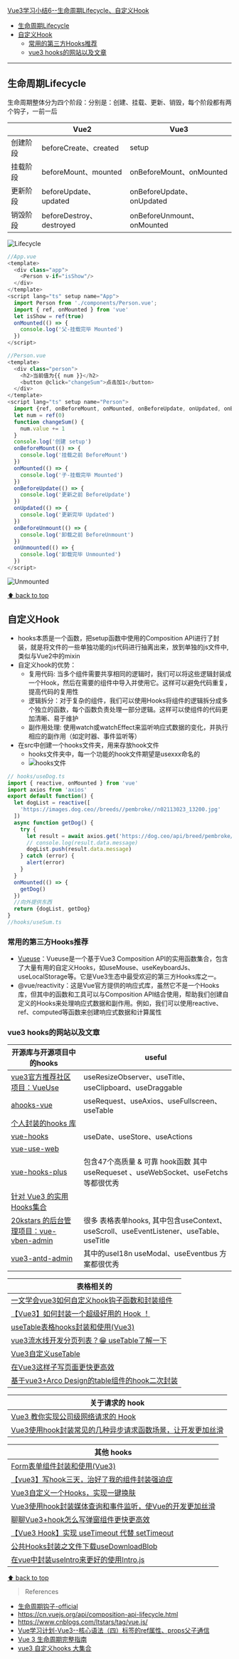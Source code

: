 [Vue3学习小结6--生命周期Lifecycle、自定义Hook](#top)

- [生命周期Lifecycle](#生命周期lifecycle)
- [自定义Hook](#自定义hook)
  - [常用的第三方Hooks推荐](#常用的第三方hooks推荐)
  - [vue3 hooks的网站以及文章](#vue3-hooks的网站以及文章)

-------------------------------------

## 生命周期Lifecycle

生命周期整体分为四个阶段：分别是：创建、挂载、更新、销毁，每个阶段都有两个钩子，一前一后

||Vue2|Vue3|
|---|---|---|
|创建阶段|beforeCreate、created|setup|
|挂载阶段|beforeMount、mounted|onBeforeMount、onMounted|
|更新阶段|beforeUpdate、updated|onBeforeUpdate、onUpdated|
|销毁阶段|beforeDestroy、destroyed|onBeforeUnmount、onMounted|

![Lifecycle](./images/Lifecycle.png)

```ts
//App.vue
<template>
  <div class="app">
    <Person v-if="isShow"/>
  </div>
</template>
<script lang="ts" setup name="App">
  import Person from './components/Person.vue';
  import { ref, onMounted } from 'vue'
  let isShow = ref(true)
  onMounted(() => {
    console.log('父-挂载完毕 Mounted')
  })
</script>

//Person.vue
<template>
  <div class="person">
    <h2>当前值为{{ num }}</h2>
    <button @click="changeSum">点击加1</button>
  </div>
</template>
<script lang="ts" setup name="Person">
  import {ref, onBeforeMount, onMounted, onBeforeUpdate, onUpdated, onBeforeUnmount, onUnmounted} from 'vue'
  let num = ref(0)
  function changeSum() {
    num.value += 1
  }
  console.log('创建 setup')
  onBeforeMount(() => {
    console.log('挂载之前 BeforeMount')
  })
  onMounted(() => {
    console.log('子-挂载完毕 Mounted')
  })
  onBeforeUpdate(() => {
    console.log('更新之前 BeforeUpdate')
  })
  onUpdated(() => {
    console.log('更新完毕 Updated')
  })
  onBeforeUnmount(() => {
    console.log('卸载之前 BeforeUnmount')
  })
  onUnmounted(() => {
    console.log('卸载完毕 Unmounted')
  })
</script> 
```

![Unmounted](./images/Unmounted.png)

[⬆ back to top](#top)

## 自定义Hook

- hooks本质是一个函数，把setup函数中使用的Composition API进行了封装，就是将文件的一些单独功能的js代码进行抽离出来，放到单独的js文件中, 类似与Vue2中的mixin
- 自定义hook的优势：
  - 复用代码: 当多个组件需要共享相同的逻辑时，我们可以将这些逻辑封装成一个Hook，然后在需要的组件中导入并使用它。这样可以避免代码重复，提高代码的复用性
  - 逻辑拆分：对于复杂的组件，我们可以使用Hooks将组件的逻辑拆分成多个独立的函数，每个函数负责处理一部分逻辑。这样可以使组件的代码更加清晰、易于维护
  - 副作用处理: 使用watch或watchEffect来监听响应式数据的变化，并执行相应的副作用（如定时器、事件监听等）
- 在src中创建一个hooks文件夹，用来存放hook文件
  - hooks文件夹中，每一个功能的hook文件期望是usexxx命名的
  - ![hooks文件](./images/hooks文件.png)

```ts
// hooks/useDog.ts
import { reactive, onMounted } from 'vue'
import axios from 'axios'
export default function() {
  let dogList = reactive([
    'https://images.dog.ceo//breeds//pembroke//n02113023_13200.jpg'
  ])
  async function getDog() {
    try {
      let result = await axios.get('https://dog.ceo/api/breed/pembroke/images/random')
      // console.log(result.data.message)
      dogList.push(result.data.message)
    } catch (error) {
      alert(error)
    }
  }
  onMounted(() => {
    getDog()
  })
  //向外提供东西
  return {dogList, getDog}
}
//hooks/useSum.ts
```

### 常用的第三方Hooks推荐

- [Vueuse](https://vueuse.org/)：Vueuse是一个基于Vue3 Composition API的实用函数集合，包含了大量有用的自定义Hooks，如useMouse、useKeyboardJs、useLocalStorage等。它是Vue3生态中最受欢迎的第三方Hooks库之一。
- @vue/reactivity：这是Vue官方提供的响应式库，虽然它不是一个Hooks库，但其中的函数和工具可以与Composition API结合使用，帮助我们创建自定义的Hooks来处理响应式数据和副作用。例如，我们可以使用reactive、ref、computed等函数来创建响应式数据和计算属性

### vue3 hooks的网站以及文章

|开源库与开源项目中的hooks|useful|
|---|---|
|[vue3官方推荐社区项目：VueUse](https://www.vueusejs.com/)| useResizeObserver、useTitle、useClipboard、useDraggable|
|[ahooks-vue](https://github.com/dewfall123/ahooks-vue)|useRequest、useAxios、useFullscreen、useTable|
|[个人封装的hooks 库](https://github.com/lmhcoding/vhook)||
|[vue-hooks](https://github.com/u3u/vue-hooks)|useDate、useStore、useActions|
|[vue-use-web](https://github.com/Tarektouati/vue-use-web)||
|[vue-hooks-plus](https://github.com/InhiblabCore/vue-hooks-plus)|包含47个高质量 & 可靠 hook函数 其中useRequeset 、useWebSocket、useFetchs等都很优秀|
|[针对 Vue3 的实用Hooks集合](https://github.com/yanzhandong/v3hooks)||
|[20kstars 的后台管理项目：vue-vben-admin](https://github.com/vbenjs/vue-vben-admin/tree/main/src/hooks)|很多 表格表单hooks, 其中包含useContext、useScroll、useEventListener、useTable、useTitle|
|[vue3-antd-admin](https://github.com/buqiyuan/vue3-antdv-admin/tree/main/src/hooks)|其中的useI18n useModal、useEventbus 方案都很优秀|

|表格相关的|
|---|
|[一文学会vue3如何自定义hook钩子函数和封装组件](https://juejin.cn/post/7300872843587469327)|
|[【Vue3】如何封装一个超级好用的 Hook ！](https://juejin.cn/post/7299849645206781963)|
|[useTable表格hooks封装和使用(Vue3)](https://juejin.cn/post/7289661061984649275)|
|[vue3流水线开发分页列表？😁 useTable了解一下](https://juejin.cn/post/7293786797061668902)|
|[Vue3自定义useTable](https://juejin.cn/post/7288956991089705018)|
|[在Vue3这样子写页面更快更高效](https://juejin.cn/post/7172889961446768670)|
|[基于vue3+Arco Design的table组件的hook二次封装](https://juejin.cn/post/7088958678912466957)|

|关于请求的 hook|
|---|
|[Vue3 教你实现公司级网络请求的 Hook](https://juejin.cn/post/7048214402121596959)|
|[Vue3使用hook封装常见的几种异步请求函数场景，让开发更加丝滑](https://juejin.cn/post/7252255706934722597)|

|其他 hooks|
|---|
|[Form表单组件封装和使用(Vue3)](https://juejin.cn/post/7294880695398268943)|
|[【vue3】写hook三天，治好了我的组件封装强迫症](https://juejin.cn/post/7181712900094951483)|
|[Vue3自定义一个Hooks，实现一键换肤](https://juejin.cn/post/7237020208648634429)|
|[Vue3使用hook封装媒体查询和事件监听，使Vue的开发更加丝滑](https://juejin.cn/post/7251523348596441143)|
|[聊聊Vue3+hook怎么写弹窗组件更快更高效](https://www.php.cn/faq/499568.html)|
|[【Vue3 Hook】实现 useTimeout 代替 setTimeout](https://juejin.cn/post/7184703134936072249)|
|[公共Hooks封装之文件下载useDownloadBlob](https://juejin.cn/post/7247010613740961847)|
|[在vue中封装useIntro来更好的使用Intro.js](https://juejin.cn/post/7282603015742947389)|

[⬆ back to top](#top)

> References
- [生命周期钩子-official](https://cn.vuejs.org/guide/essentials/lifecycle.html)
- https://cn.vuejs.org/api/composition-api-lifecycle.html
- https://www.cnblogs.com/Itstars/tag/vue.js/
- [Vue学习计划-Vue3--核心语法（四）标签的ref属性、props父子通信](https://www.cnblogs.com/Itstars/p/17966833)
- [Vue 3 生命周期完整指南](https://segmentfault.com/a/1190000039680245)
- [vue3 自定义hooks 大集合](https://juejin.cn/post/7308277343243141172)
